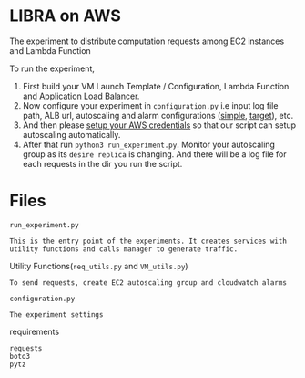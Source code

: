 # LIBRA on AWS
The experiment to distribute computation requests among EC2 instances and Lambda Function

To run the experiment, 
1. First build your VM Launch Template / Configuration, Lambda Function and [Application Load Balancer](https://docs.aws.amazon.com/elasticloadbalancing/latest/application/tutorial-application-load-balancer-cli.html).
1. Now configure your experiment in `configuration.py` i.e input log file path, ALB url, autoscaling and alarm configurations ([simple](https://docs.aws.amazon.com/autoscaling/ec2/userguide/as-scaling-simple-step.html), [target](https://docs.aws.amazon.com/autoscaling/ec2/userguide/as-scaling-target-tracking.html)), etc.
1. And then please [setup your AWS credentials](https://boto3.amazonaws.com/v1/documentation/api/latest/guide/credentials.html#interactive-configuration) so that our script can setup autoscaling automatically.
1. After that run `python3 run_experiment.py`. Monitor your autoscaling group as its `desire replica` is changing. And there will be a log file for each requests in the dir you run the script.

# Files
`run_experiment.py`
```
This is the entry point of the experiments. It creates services with utility functions and calls manager to generate traffic.
```

Utility Functions(`req_utils.py` and `VM_utils.py`)
```
To send requests, create EC2 autoscaling group and cloudwatch alarms
```

`configuration.py`
```
The experiment settings
```

requirements
```
requests
boto3
pytz
```